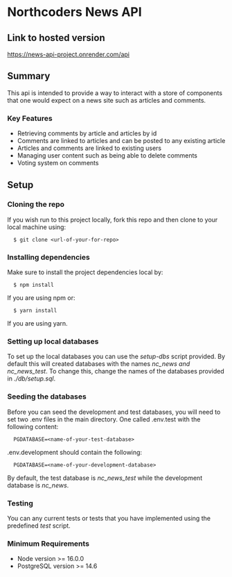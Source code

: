 # Northcoders News API

## Link to hosted version

https://news-api-project.onrender.com/api

## Summary

This api is intended to provide a way to interact with a store of components that one would expect on a news site such as articles and comments.
### Key Features 
  - Retrieving comments by article and articles by id
  - Comments are linked to articles and can be posted to any existing article
  - Articles and comments are linked to existing users
  - Managing user content such as being able to delete comments
  - Voting system on comments

## Setup

### Cloning the repo

If you wish run to this project locally, fork this repo and then clone to your local machine using:
```
  $ git clone <url-of-your-for-repo>
```

### Installing dependencies

Make sure to install the project dependencies local by:
```
  $ npm install
```
If you are using npm or:
```
  $ yarn install
```
If you are using yarn.

### Setting up local databases

To set up the local databases you can use the _setup-dbs_ script provided. By default this will created databases with the names __nc\_news_ and _nc_\_news\_test_. To change this, change the names of the databases provided in _./db/setup.sql_. 

### Seeding the databases

Before you can seed the development and test databases, you will need to set two .env files in the main directory. One called .env.test with the following content:
```
  PGDATABASE=<name-of-your-test-database>
```
.env.development should contain the following:
```
  PGDATABASE=<name-of-your-development-database>
```
By default, the test database is _nc\_news\_test_ while the development database is _nc\_news_.

### Testing

You can any current tests or tests that you have implemented using the predefined _test_ script.

### Minimum Requirements

 - Node version >= 16.0.0
 - PostgreSQL version >= 14.6 
